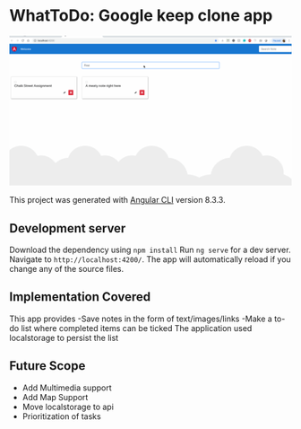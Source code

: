 # WhatToDo: Google keep clone app

![Demo GIF](https://github.com/sharonnazareth/whattodo/blob/master/src/assets/todo.gif)


This project was generated with [Angular CLI](https://github.com/angular/angular-cli) version 8.3.3.

## Development server
Download the dependency using `npm install`
Run `ng serve` for a dev server. Navigate to `http://localhost:4200/`. The app will automatically reload if you change any of the source files.

## Implementation Covered
This app provides
-Save notes in the form of text/images/links
-Make a to-do list where completed items can be ticked
The application used localstorage to persist the list


## Future Scope
 - Add Multimedia support
 - Add Map Support
 - Move localstorage to api
 - Prioritization of tasks